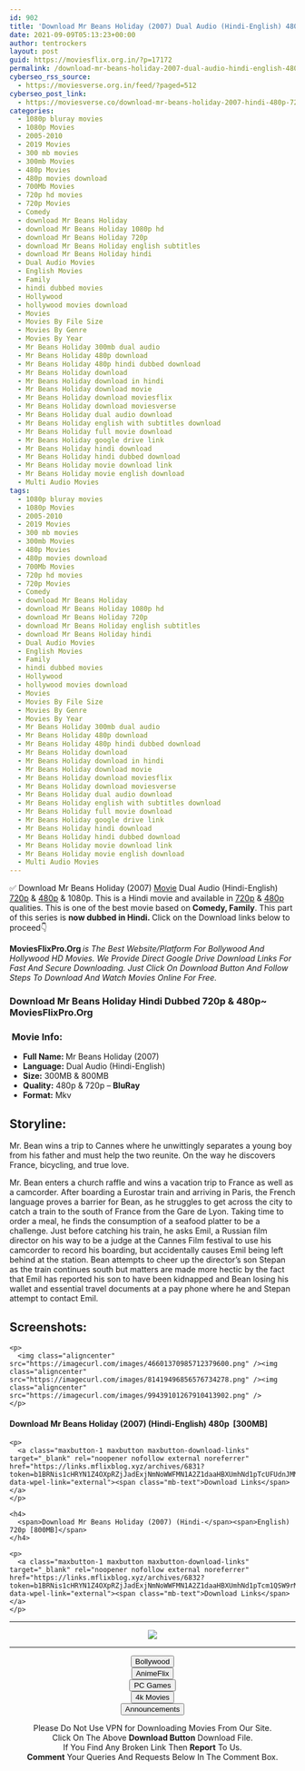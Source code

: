 ```yaml
---
id: 902
title: 'Download Mr Beans Holiday (2007) Dual Audio (Hindi-English) 480p [300MB] || 720p [800MB]'
date: 2021-09-09T05:13:23+00:00
author: tentrockers
layout: post
guid: https://moviesflix.org.in/?p=17172
permalink: /download-mr-beans-holiday-2007-dual-audio-hindi-english-480p-300mb-720p-800mb/
cyberseo_rss_source:
  - https://moviesverse.org.in/feed/?paged=512
cyberseo_post_link:
  - https://moviesverse.co/download-mr-beans-holiday-2007-hindi-480p-720p/
categories:
  - 1080p bluray movies
  - 1080p Movies
  - 2005-2010
  - 2019 Movies
  - 300 mb movies
  - 300mb Movies
  - 480p Movies
  - 480p movies download
  - 700Mb Movies
  - 720p hd movies
  - 720p Movies
  - Comedy
  - download Mr Beans Holiday
  - download Mr Beans Holiday 1080p hd
  - download Mr Beans Holiday 720p
  - download Mr Beans Holiday english subtitles
  - download Mr Beans Holiday hindi
  - Dual Audio Movies
  - English Movies
  - Family
  - hindi dubbed movies
  - Hollywood
  - hollywood movies download
  - Movies
  - Movies By File Size
  - Movies By Genre
  - Movies By Year
  - Mr Beans Holiday 300mb dual audio
  - Mr Beans Holiday 480p download
  - Mr Beans Holiday 480p hindi dubbed download
  - Mr Beans Holiday download
  - Mr Beans Holiday download in hindi
  - Mr Beans Holiday download movie
  - Mr Beans Holiday download moviesflix
  - Mr Beans Holiday download moviesverse
  - Mr Beans Holiday dual audio download
  - Mr Beans Holiday english with subtitles download
  - Mr Beans Holiday full movie download
  - Mr Beans Holiday google drive link
  - Mr Beans Holiday hindi download
  - Mr Beans Holiday hindi dubbed download
  - Mr Beans Holiday movie download link
  - Mr Beans Holiday movie english download
  - Multi Audio Movies
tags:
  - 1080p bluray movies
  - 1080p Movies
  - 2005-2010
  - 2019 Movies
  - 300 mb movies
  - 300mb Movies
  - 480p Movies
  - 480p movies download
  - 700Mb Movies
  - 720p hd movies
  - 720p Movies
  - Comedy
  - download Mr Beans Holiday
  - download Mr Beans Holiday 1080p hd
  - download Mr Beans Holiday 720p
  - download Mr Beans Holiday english subtitles
  - download Mr Beans Holiday hindi
  - Dual Audio Movies
  - English Movies
  - Family
  - hindi dubbed movies
  - Hollywood
  - hollywood movies download
  - Movies
  - Movies By File Size
  - Movies By Genre
  - Movies By Year
  - Mr Beans Holiday 300mb dual audio
  - Mr Beans Holiday 480p download
  - Mr Beans Holiday 480p hindi dubbed download
  - Mr Beans Holiday download
  - Mr Beans Holiday download in hindi
  - Mr Beans Holiday download movie
  - Mr Beans Holiday download moviesflix
  - Mr Beans Holiday download moviesverse
  - Mr Beans Holiday dual audio download
  - Mr Beans Holiday english with subtitles download
  - Mr Beans Holiday full movie download
  - Mr Beans Holiday google drive link
  - Mr Beans Holiday hindi download
  - Mr Beans Holiday hindi dubbed download
  - Mr Beans Holiday movie download link
  - Mr Beans Holiday movie english download
  - Multi Audio Movies
---
```

<div class="thecontent clearfix">
  <p>
    ✅ Download Mr Beans Holiday (2007) <a href="https://moviesverse.co/category/movies/" data-wpel-link="internal">Movie</a> Dual Audio (Hindi-English) <a href="https://moviesverse.co/720p-movies/" data-wpel-link="internal">720p</a>&nbsp;&&nbsp;<a href="https://moviesverse.co/480p-movies/" data-wpel-link="internal">480p</a> & 1080p. This is a Hindi movie and available in <a href="https://moviesverse.co/720p-movies/" data-wpel-link="internal">720p</a>&nbsp;&&nbsp;<a href="https://moviesverse.co/480p-movies/" data-wpel-link="internal">480p</a> qualities. This is one of the best movie based on <strong>Comedy, Family</strong>. This part of this series is <strong>now dubbed in <span>Hindi.&nbsp;</span></strong><span>Click on the Download links below to proceed👇</span>
  </p>
  
  <p>
    <strong><span>MoviesFlixPro.Org&nbsp;</span></strong><em>is The Best Website/Platform For Bollywood And Hollywood HD Movies. We Provide Direct Google Drive Download Links For Fast And Secure Downloading. Just Click On Download Button And Follow Steps To&nbsp;Download And Watch Movies Online For Free.</em>
  </p>
  
  <h3>
    <span>Download Mr Beans Holiday Hindi Dubbed 720p & 480p~ MoviesFlixPro.Org</span>
  </h3>
  
  <h3>
    <span>&nbsp;Movie Info:&nbsp;</span>
  </h3>
  
  <ul>
    <li>
      <strong>Full Name: </strong>Mr Beans Holiday (2007)
    </li>
    <li>
      <strong>Language:</strong> Dual Audio (Hindi-English)
    </li>
    <li>
      <strong>Size:</strong> 300MB & 800MB
    </li>
    <li>
      <strong>Quality:</strong> 480p & 720p – <span><strong>BluRay</strong></span>
    </li>
    <li>
      <strong>Format:</strong>&nbsp;Mkv
    </li>
  </ul>
  
  <h2>
    <span>Storyline:</span>
  </h2>
  
  <p>
    Mr. Bean wins a trip to Cannes where he unwittingly separates a young boy from his father and must help the two reunite. On the way he discovers France, bicycling, and true love.
  </p>
  
  <div>
    Mr. Bean enters a church raffle and wins a vacation trip to France as well as a camcorder. After boarding a Eurostar train and arriving in Paris, the French language proves a barrier for Bean, as he struggles to get across the city to catch a train to the south of France from the Gare de Lyon. Taking time to order a meal, he finds the consumption of a seafood platter to be a challenge. Just before catching his train, he asks Emil, a Russian film director on his way to be a judge at the Cannes Film festival to use his camcorder to record his boarding, but accidentally causes Emil being left behind at the station. Bean attempts to cheer up the director’s son Stepan as the train continues south but matters are made more hectic by the fact that Emil has reported his son to have been kidnapped and Bean losing his wallet and essential travel documents at a pay phone where he and Stepan attempt to contact Emil.
  </div>
  
  <div class="summary_text">
    <h2>
      <span>Screenshots:</span>
    </h2>
    
    <p>
      <img class="aligncenter" src="https://imagecurl.com/images/46601370985712379600.png" /><img class="aligncenter" src="https://imagecurl.com/images/81419496856576734278.png" /><img class="aligncenter" src="https://imagecurl.com/images/99439101267910413902.png" />
    </p>
  </div>
  
  <div class="inline canwrap">
    <h4>
      <span>Download Mr Beans Holiday (2007) (Hindi-English) </span><span>480p&nbsp; [300MB]</span>
    </h4>
    
    <p>
      <a class="maxbutton-1 maxbutton maxbutton-download-links" target="_blank" rel="noopener nofollow external noreferrer" href="https://links.mflixblog.xyz/archives/6831?token=b1BRNis1cHRYN1Z4OXpRZjJadExjNmNoWWFMN1A2Z1daaHBXUmhNd1pTcUFUdnJMM0F2eDRzdDBIZDlhK0RvUg" data-wpel-link="external"><span class="mb-text">Download Links</span></a>
    </p>
    
    <h4>
      <span>Download Mr Beans Holiday (2007) (Hindi-</span><span>English) 720p [800MB]</span>
    </h4>
    
    <p>
      <a class="maxbutton-1 maxbutton maxbutton-download-links" target="_blank" rel="noopener nofollow external noreferrer" href="https://links.mflixblog.xyz/archives/6832?token=b1BRNis1cHRYN1Z4OXpRZjJadExjNmNoWWFMN1A2Z1daaHBXUmhNd1pTcm1QSW9rMWhtUUwyZGFQZ1RWTXdsRg" data-wpel-link="external"><span class="mb-text">Download Links</span></a>
    </p>
  </div>
</div>

<center>
  </p> 
  
  <hr />
  
  <p>
    <a href="http://gdrivepro.xyz/join.php" data-wpel-link="external" target="_blank" rel="nofollow external noopener noreferrer"><img src="https://i.imgur.com/FhMdWdW.png" /></a>
  </p>
  
  <hr />
  
  <p>
    <a href="https://dogemovies.xyz" target="_blank" data-wpel-link="external" rel="nofollow external noopener noreferrer"><button class="button button5">Bollywood</button></a><br /> <a href="https://animeflix.in" target="_blank" data-wpel-link="external" rel="nofollow external noopener noreferrer"><button class="button button5">AnimeFlix</button></a><br /> <a href="https://gamesflix.net/" target="_blank" data-wpel-link="external" rel="nofollow external noopener noreferrer"><button class="button button5">PC Games</button></a><br /> <a href="https://uhdmovies.in" target="_blank" data-wpel-link="external" rel="nofollow external noopener noreferrer"><button class="button button5">4k Movies</button></a><br /> <a href="https://moviesverse.co/announcements/" target="_blank" data-wpel-link="internal" rel="noopener"><button class="button button5">Announcements</button></a>
  </p>
  
  <div class="alert alert-danger">
    Please Do Not Use VPN for Downloading Movies From Our Site.
  </div>
  
  <div class="alert alert-success">
    Click On The Above <strong>Download Button</strong> Download File.
  </div>
  
  <div class="alert alert-warning">
    If You Find Any Broken Link Then <strong>Report</strong> To Us.
  </div>
  
  <div class="alert alert-info">
    <strong>Comment</strong> Your Queries And Requests Below In The Comment Box.
  </div>
  
  <p>
    </center>
  </p>